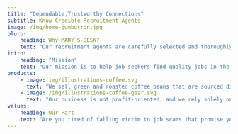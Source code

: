 ```yaml
---
title: "Dependable,Trustworthy Connections"
subtitle: Know Credible Recruitment Agents 
image: /img/home-jumbotron.jpg
blurb:
    heading: Why MARY`S-DESK?
    text: "Our recruitment agents are carefully selected and thoroughly vetted to ensure that they offer only legitimate job opportunities. We work with reputable agencies that have a proven track record of placing candidates in quality jobs. We also take feedback from our users seriously and constantly review our recruitment partners to ensure that they meet our standards."
intro:
    heading: "Mission"
    text: "Our mission is to help job seekers find quality jobs in the Middle East, while also providing a reliable platform for recruitment agents to connect with qualified candidates. We are committed to helping you succeed in your career and look forward to helping you find your next job"
products:
    - image: img/illustrations-coffee.svg
      text: "We sell green and roasted coffee beans that are sourced directly from independent farmers and farm cooperatives. We’re proud to offer a variety of coffee beans grown with great care for the environment and local communities. Check our post or contact us directly for current availability."
    - image: /img/illustrations-coffee-gear.svg
      text: "Our business is not profit-oriented, and we rely solely on the generosity of our clients to keep our operations running. If we have helped you avoid a job scam and land your dream job, we kindly ask that you consider leaving us a tip. Your support helps us continue to help others and make a positive impact in the job market."
values:
    heading: Our Part
    text: "Are you tired of falling victim to job scams that promise you lucrative job opportunities but end up swindling you of your hard-earned money? Look no further. Our business is dedicated to helping you avoid job scams and find genuine job opportunities that can help you achieve your career goals."
---
```


